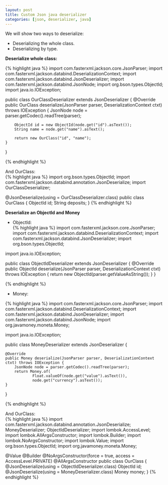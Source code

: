 ```yaml
---
layout: post
title: Custom Json java deserializer
categories: [json, deserializer, java]
---
```

We will show two ways to deserialize:
- Deserializing the whole class.  
- Deserializing by type.
  
**Deserialize whole class:**  

{% highlight java %} 
import com.fasterxml.jackson.core.JsonParser;
import com.fasterxml.jackson.databind.DeserializationContext;
import com.fasterxml.jackson.databind.JsonDeserializer;
import com.fasterxml.jackson.databind.JsonNode;
import org.bson.types.ObjectId;
import java.io.IOException;

public class OurClassDeserializer extends JsonDeserializer<OurClass> {
    @Override
    public OurClass deserialize(JsonParser parser, DeserializationContext ctxt) throws IOException {
        JsonNode node = parser.getCodec().readTree(parser);
        
        ObjectId id = new ObjectId(node.get("id").asText());
        String name = node.get("name").asText();
        
        return new OurClass("id", "name");
    }
}

{% endhighlight %}

And OurClass:  
{% highlight java %}
import org.bson.types.ObjectId;
import com.fasterxml.jackson.databind.annotation.JsonDeserialize;
import OurClassDeserializer;

@JsonDeserialize(using = OurClassDeserializer.class)
public class OurClass {
    ObjectId id;
    String deposits;
}
{% endhighlight %}

**Deserialize an ObjectId and Money**  
- ObjectId:      
{% highlight java %}
import com.fasterxml.jackson.core.JsonParser;
import com.fasterxml.jackson.databind.DeserializationContext;
import com.fasterxml.jackson.databind.JsonDeserializer;
import org.bson.types.ObjectId;

import java.io.IOException;

public class ObjectIdDeserializer extends JsonDeserializer<ObjectId> {
    @Override
    public ObjectId deserialize(JsonParser parser, DeserializationContext ctxt) throws IOException {
        return new ObjectId(parser.getValueAsString());
    }
}

{% endhighlight %}  
    
- Money:  

{% highlight java %}
import com.fasterxml.jackson.core.JsonParser;
import com.fasterxml.jackson.databind.DeserializationContext;
import com.fasterxml.jackson.databind.JsonDeserializer;
import com.fasterxml.jackson.databind.JsonNode;
import org.javamoney.moneta.Money;

import java.io.IOException;

public class MoneyDeserializer extends JsonDeserializer<Money> {

    @Override
    public Money deserialize(JsonParser parser, DeserializationContext ctxt) throws IOException {
        JsonNode node = parser.getCodec().readTree(parser);
        return Money.of(
                Float.valueOf(node.get("value").asText()),
                node.get("currency").asText());
    }
}

{% endhighlight %}

And OurClass:  
{% highlight java %}
import com.fasterxml.jackson.databind.annotation.JsonDeserialize;
MoneyDeserializer;
ObjectIdDeserializer;
import lombok.AccessLevel;
import lombok.AllArgsConstructor;
import lombok.Builder;
import lombok.NoArgsConstructor;
import lombok.Value;
import org.bson.types.ObjectId;
import org.javamoney.moneta.Money;

@Value
@Builder
@NoArgsConstructor(force = true, access = AccessLevel.PRIVATE)
@AllArgsConstructor
public class OurClass {
    @JsonDeserialize(using = ObjectIdDeserializer.class) ObjectId id;
    @JsonDeserialize(using = MoneyDeserializer.class) Money money;
}
{% endhighlight %}

